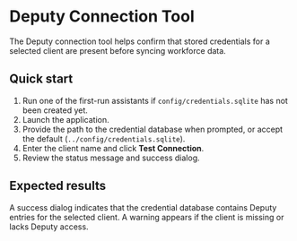 # Deputy Connection Tool

The Deputy connection tool helps confirm that stored credentials for a
selected client are present before syncing workforce data.

## Quick start
1. Run one of the first-run assistants if `config/credentials.sqlite` has not
   been created yet.
2. Launch the application.
3. Provide the path to the credential database when prompted, or accept the
   default (`../config/credentials.sqlite`).
4. Enter the client name and click **Test Connection**.
5. Review the status message and success dialog.

## Expected results
A success dialog indicates that the credential database contains Deputy entries
for the selected client. A warning appears if the client is missing or lacks
Deputy access.
